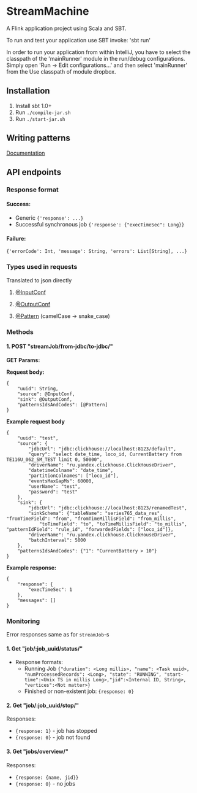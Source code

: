 StreamMachine
=============

A Flink application project using Scala and SBT.

To run and test your application use SBT invoke: 'sbt run'

In order to run your application from within IntelliJ, you have to select the classpath of the 'mainRunner' module in the run/debug configurations. Simply open 'Run -> Edit configurations...' and then select 'mainRunner' from the Use classpath of module dropbox.

Installation
------------

1. Install sbt 1.0+
2. Run `./compile-jar.sh`
2. Run `./start-jar.sh`

Writing patterns
----------------

[Documentation](PatternsDoc.md)


API endpoints
-------------

### Response format
#### Success:
- Generic `{'response': ...}`
- Successful synchronous job `{'response': {"execTimeSec": Long}}`
#### Failure:
`{'errorCode': Int, 'message': String, 'errors': List[String], ...}`


### Types used in requests
Translated to json directly

1. [@InputConf](flink/src/main/scala/ru/itclover/streammachine/io/input/InputConf.scala)

2. [@OutputConf](flink/src/main/scala/ru/itclover/streammachine/io/output/OutputConf.scala)

3. [@Pattern](flink/src/main/scala/ru/itclover/streammachine/io/input/RawPattern.scala) (camelCase -> snake_case)

### Methods

#### 1. POST "streamJob/from-jdbc/to-jdbc/"

__GET Params:__

__Request body:__

```
{
    "uuid": String,
    "source": @InputConf,
    "sink": @OutputConf,
    "patternsIdsAndCodes": [@Pattern]
}
```

__Example request body__

```
{
    "uuid": "test",
    "source": {
        "jdbcUrl": "jdbc:clickhouse://localhost:8123/default",
        "query": "select date_time, loco_id, CurrentBattery from TE116U_062_SM_TEST limit 0, 50000",
        "driverName": "ru.yandex.clickhouse.ClickHouseDriver",
        "datetimeColname": "date_time",
        "partitionColnames": ["loco_id"],
        "eventsMaxGapMs": 60000,
        "userName": "test",
        "password": "test"
    },
    "sink": {
        "jdbcUrl": "jdbc:clickhouse://localhost:8123/renamedTest",
        "sinkSchema": {"tableName": "series765_data_res", "fromTimeField": "from", "fromTimeMillisField": "from_millis",
            "toTimeField": "to", "toTimeMillisField": "to_millis", "patternIdField": "rule_id", "forwardedFields": ["loco_id"]},
        "driverName": "ru.yandex.clickhouse.ClickHouseDriver",
        "batchInterval": 5000
    },
    "patternsIdsAndCodes": {"1": "CurrentBattery > 10"}
}
```

__Example response:__
```
{
    "response": {
        "execTimeSec": 1
    },
    "messages": []
}
```

### Monitoring

Error responses same as for `streamJob`-s

#### 1. Get "job/:job_uuid/status/"

- Response formats:
    - Running Job
`{"duration": <Long millis>, "name": <Task uuid>,
"numProcessedRecords": <Long>, "state": "RUNNING",
"start-time":<Unix TS in millis Long>,"jid":<Internal ID, String>,
"vertices":<Not matter>}`
    - Finished or non-existent job: `{response: 0}`


#### 2. Get "job/:job_uuid/stop/"

Responses:
- `{response: 1}` - job has stopped
- `{response: 0}` - job not found


#### 3. Get "jobs/overview/"
Responses:
- `{response: {name, jid}}`
- `{response: 0}` - no jobs

